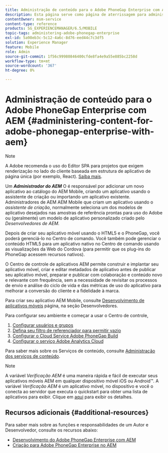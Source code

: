 ```yaml
---
title: Administração de conteúdo para o Adobe PhoneGap Enterprise com AEM
description: Esta página serve como página de aterrissagem para administrar o Adobe PhoneGap Enterprise.
contentOwner: msm-service
content-type: reference
products: SG_EXPERIENCEMANAGER/6.5/MOBILE
topic-tags: administering-adobe-phonegap-enterprise
exl-id: 5a98eb3c-5c12-4a6c-8d76-eed44c7c3df5
solution: Experience Manager
feature: Mobile
role: Admin
source-git-commit: 1f56c99980846400cfde8fa4e9a55e885bc2258d
workflow-type: tm+mt
source-wordcount: '367'
ht-degree: 0%

---
```


# Administração de conteúdo para o Adobe PhoneGap Enterprise com AEM {#administering-content-for-adobe-phonegap-enterprise-with-aem}

>[!NOTE]
>
>A Adobe recomenda o uso do Editor SPA para projetos que exigem renderização no lado do cliente baseada em estrutura de aplicativo de página única (por exemplo, React). [Saiba mais](/help/sites-developing/spa-overview.md).

Um ***Administrador do AEM*** O é responsável por adicionar um novo aplicativo ao catálogo do AEM Mobile, criando um aplicativo usando o assistente de criação ou importando um aplicativo existente. Administradores de AEM AEM Mobile que criam um aplicativo usando o *assistente de criação*, normalmente seleciona um dos modelos de aplicativo desejados nas amostras de referência prontas para uso do Adobe ou (geralmente) um modelo de aplicativo personalizado criado pelo *Desenvolvedores de AEM.*

Depois de criar seu aplicativo móvel usando o HTML5 e o PhoneGap, você poderá gerenciá-lo no Centro de comando. Você também pode gerenciar o conteúdo HTML5 para um aplicativo nativo no Centro de comando usando as visualizações da Web do Cordova (para permitir que os plug-ins do PhoneGap acessem recursos nativos).

O Centro de controle de aplicativos AEM permite construir e implantar seu aplicativo móvel, criar e editar metadados de aplicativo antes de publicar seu aplicativo móvel, preparar e publicar com colaboração e conteúdo novo e relevante com frequência, sem a necessidade de revisitar os processos de envio e análise do ciclo de vida e das métricas de uso do aplicativo para melhorar a conversão do cliente e a fidelidade à marca.

Para criar seu aplicativo AEM Mobile, consulte [Desenvolvimento de aplicativos móveis](/help/mobile/building-app-mobile-phonegap.md) página, na seção Desenvolvedores.

Para configurar seu ambiente e começar a usar o Centro de controle,

1. [Configurar usuários e grupos](/help/mobile/configure-users-groups.md)
1. [Defina seu filtro de referenciador para permitir vazio](/help/mobile/setting-referrer-filter-empty.md)
1. [Configurar o Cloud Service Adobe PhoneGap Build](/help/mobile/configure-phonegap-build-cloud.md)
1. [Configurar o serviço Adobe Analytics Cloud](/help/mobile/configure-adobe-mobile-cloud-service.md)

Para saber mais sobre os Serviços de conteúdo, consulte [Administração dos serviços de conteúdo](/help/mobile/developing-content-services.md).

>[!NOTE]
>
>A variável *Verificação AEM* é uma maneira rápida e fácil de executar seus aplicativos móveis AEM em qualquer dispositivo móvel iOS ou Android™. A variável *Verificação AEM* é um aplicativo móvel, no dispositivo e você o conecta ao servidor que executa o quickstart para obter uma lista de aplicativos para exibir. Clique em [aqui](/help/mobile/phonegap-mobile-quickstart.md) para exibir os detalhes.

## Recursos adicionais {#additional-resources}

Para saber mais sobre as funções e responsabilidades de um Autor e Desenvolvedor, consulte os recursos abaixo:

* [Desenvolvimento do Adobe PhoneGap Enterprise com AEM](/help/mobile/developing-in-phonegap.md)
* [Criação para Adobe PhoneGap Enterprise no AEM](/help/mobile/phonegap.md)
